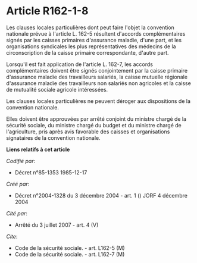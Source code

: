 # Article R162-1-8

Les clauses locales particulières dont peut faire l'objet la convention nationale prévue à l'article L. 162-5 résultent
d'accords complémentaires signés par les caisses primaires d'assurance maladie, d'une part, et les organisations syndicales
les plus représentatives des médecins de la circonscription de la caisse primaire correspondante, d'autre part.

Lorsqu'il est fait application de l'article L. 162-7, les accords complémentaires doivent être signés conjointement par la
caisse primaire d'assurance maladie des travailleurs salariés, la caisse mutuelle régionale d'assurance maladie des
travailleurs non salariés non agricoles et la caisse de mutualité sociale agricole intéressées.

Les clauses locales particulières ne peuvent déroger aux dispositions de la convention nationale.

Elles doivent être approuvées par arrêté conjoint du ministre chargé de la sécurité sociale, du ministre chargé du budget et
du ministre chargé de l'agriculture, pris après avis favorable des caisses et organisations signataires de la convention
nationale.

**Liens relatifs à cet article**

_Codifié par_:

  - Décret n°85-1353 1985-12-17

_Créé par_:

  - Décret n°2004-1328 du 3 décembre 2004 - art. 1 () JORF 4 décembre 2004

_Cité par_:

  - Arrêté du 3 juillet 2007 - art. 4 (V)

_Cite_:

  - Code de la sécurité sociale. - art. L162-5 (M)
  - Code de la sécurité sociale. - art. L162-7 (M)
